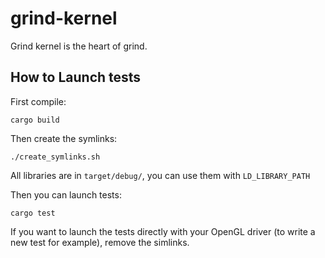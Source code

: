 # grind-kernel

Grind kernel is the heart of grind.


## How to Launch tests

First compile:

```
cargo build
```

Then create the symlinks:

```
./create_symlinks.sh
```

All libraries are in `target/debug/`, you can use them with `LD_LIBRARY_PATH`

Then you can launch tests:

```
cargo test
```

If you want to launch the tests directly with your OpenGL driver (to write a new test for example), remove the simlinks.
